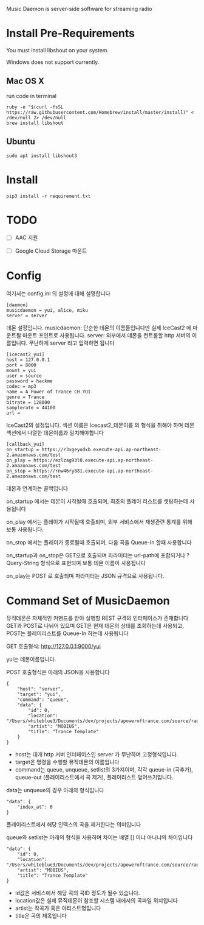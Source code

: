 Music Daemon is server-side software for streaming radio

# Install Pre-Requirements
You must install libshout on your system.

Windows does not support currently.

## Mac OS X
run code in terminal

    ruby -e "$(curl -fsSL https://raw.githubusercontent.com/Homebrew/install/master/install)" < /dev/null 2> /dev/null
    brew install libshout

## Ubuntu

    sudo apt install libshout3

# Install

    pip3 install -r requirement.txt

# TODO
- [ ] AAC 지원
- [ ] Google Cloud Storage 마운트


# Config
여기서는 config.ini 의 설정에 대해 설명합니다

    [daemon]
    musicdaemon = yui, alice, miku
    server = server

데몬 설정입니다.
musicdaemon: 단순한 데몬의 이름들입니다만 실제 IceCast2 에 마운트될 마운트 포인트로 사용됩니다.
server: 외부에서 데몬을 컨트롤할 http 서버의 이름입니다. 무난하게 server 라고 입력하면 됩니다

    [icecast2_yui]
    host = 127.0.0.1
    port = 8000
    mount = yui
    user = source
    password = hackme
    codec = mp3
    name = A Power of Trance CH.YUI
    genre = Trance
    bitrate = 128000
    samplerate = 44100
    url =

IceCast2의 설정입니다. 섹션 이름은 icecast2_데몬이름 의 형식을 취해야 하며 데몬 섹션에서 나열한 데몬이름과 일치해야합니다

    [callback_yui]
    on_startup = https://r3xgeyodxb.execute-api.ap-northeast-2.amazonaws.com/test
    on_play = https://ezlzag93l0.execute-api.ap-northeast-2.amazonaws.com/test
    on_stop = https://rnw46ry881.execute-api.ap-northeast-2.amazonaws.com/test

데몬과 연계하는 콜백입니다

on_startup 에서는 데몬이 시작될때 호출되며, 최초의 플레이 리스트를 셋팅하는데 사용됩니다

on_play 에서는 플레이가 시작될때 호출되며, 외부 서비스에서 재생관련 통계를 위해 보통 사용됩니다.

on_stop 에서는 플레이가 종료될때 호출되며, 다음 곡을 Queue-In 할때 사용합니다


on_startup과 on_stop은 GET으로 호출되며 파라미터는 url-path에 포함되거나 ? Query-String 형식으로 표현되며 보통 데몬 이름이 사용됩니다

on_play는 POST 로 호출되며 파라미터는 JSON 규격으로 사용됩니다.

# Command Set of MusicDaemon
뮤직데몬은 자체적인 커맨드를 받아 실행할 REST 규격의 인터페이스가 존재합니다
GET과 POST로 나뉘어 있으며 GET은 현재 데몬의 상태를 조회하는데 사용되고, POST는 플레이리스트를 Queue-In 하는데 사용됩니다

GET 호출형식: http://127.0.0.1:9000/yui

yui는 데몬이름입니다.


POST 호출형식은 아래의 JSON을 사용합니다

    {
        "host": "server",
        "target": "yui",
        "command": "queue",
        "data": {
            "id": 0,
            "location": "/Users/whiteblue3/Documents/dev/projects/apoweroftrance.com/source/radio/volumes/demo.mp3",
            "artist": "MOBIUS",
            "title": "Trance Template"
        }
    }
    
- host는 대개 http 서버 인터페이스인 server 가 무난하며 고정형식입니다.
- target은 명령을 수행할 뮤직데몬의 이름입니다
- command는 queue, unqueue, setlist의 3가지이며, 각각 queue-in (곡추가), queue-out (플레이리스트에서 곡 제거), 플레이리스트 덮어쓰기입니다.

data는 unqueue의 경우 아래의 형식입니다

    "data": {
        "index_at": 0
    }

플레이리스트에서 해당 인덱스의 곡을 제거한다는 의미입니다

queue와 setlist는 아래의 형식을 사용하며 차이는 배열 [] 이냐 아니냐의 차이입니다


    "data": {
        "id": 0,
        "location": "/Users/whiteblue3/Documents/dev/projects/apoweroftrance.com/source/radio/volumes/demo.mp3",
        "artist": "MOBIUS",
        "title": "Trance Template"
    }
    
- id값은 서비스에서 해당 곡의 곡ID 정도가 될수 있습니다.
- location값은 실제 뮤직데몬이 참조할 시스템 내에서의 곡파일 위치입니다
- artist는 작곡가 혹은 아티스트명입니다
- title은 곡의 제목입니다

